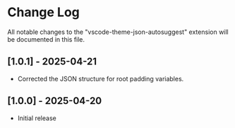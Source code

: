 # Change Log

All notable changes to the "vscode-theme-json-autosuggest" extension will be documented in this file.

## [1.0.1] - 2025-04-21

-   Corrected the JSON structure for root padding variables.

## [1.0.0] - 2025-04-20

-   Initial release
